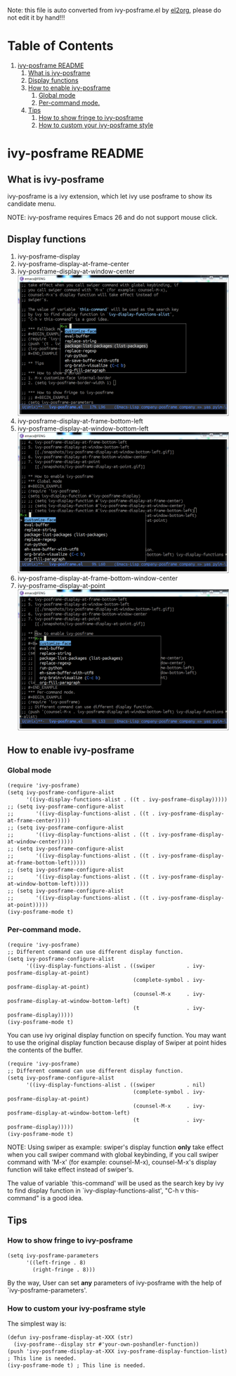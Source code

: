 Note: this file is auto converted from ivy-posframe.el by [el2org](https://github.com/tumashu/el2org), please do not edit it by hand!!!


# Table of Contents

1.  [ivy-posframe README](#orgd3c904b)
    1.  [What is ivy-posframe](#org0585c98)
    2.  [Display functions](#org33d88e8)
    3.  [How to enable ivy-posframe](#org1951a71)
        1.  [Global mode](#orga4b2102)
        2.  [Per-command mode.](#org5502e77)
    4.  [Tips](#orgaaa4442)
        1.  [How to show fringe to ivy-posframe](#org84cabb8)
        2.  [How to custom your ivy-posframe style](#orgc5ae827)


<a id="orgd3c904b"></a>

# ivy-posframe README


<a id="org0585c98"></a>

## What is ivy-posframe

ivy-posframe is a ivy extension, which let ivy use posframe to show
its candidate menu.

NOTE: ivy-posframe requires Emacs 26 and do not support mouse
click.


<a id="org33d88e8"></a>

## Display functions

1.  ivy-posframe-display
2.  ivy-posframe-display-at-frame-center
3.  ivy-posframe-display-at-window-center
    ![img](./snapshots/ivy-posframe-display-at-window-center.png)
4.  ivy-posframe-display-at-frame-bottom-left
5.  ivy-posframe-display-at-window-bottom-left
    ![img](./snapshots/ivy-posframe-display-at-window-bottom-left.png)
6.  ivy-posframe-display-at-frame-bottom-window-center
7.  ivy-posframe-display-at-point
    ![img](./snapshots/ivy-posframe-display-at-point.png)


<a id="org1951a71"></a>

## How to enable ivy-posframe


<a id="orga4b2102"></a>

### Global mode

    (require 'ivy-posframe)
    (setq ivy-posframe-configure-alist
          '((ivy-display-functions-alist . ((t . ivy-posframe-display)))))
    ;; (setq ivy-posframe-configure-alist
    ;;       '((ivy-display-functions-alist . ((t . ivy-posframe-display-at-frame-center)))))
    ;; (setq ivy-posframe-configure-alist
    ;;       '((ivy-display-functions-alist . ((t . ivy-posframe-display-at-window-center)))))
    ;; (setq ivy-posframe-configure-alist
    ;;       '((ivy-display-functions-alist . ((t . ivy-posframe-display-at-frame-bottom-left)))))
    ;; (setq ivy-posframe-configure-alist
    ;;       '((ivy-display-functions-alist . ((t . ivy-posframe-display-at-window-bottom-left)))))
    ;; (setq ivy-posframe-configure-alist
    ;;       '((ivy-display-functions-alist . ((t . ivy-posframe-display-at-point)))))
    (ivy-posframe-mode t)


<a id="org5502e77"></a>

### Per-command mode.

    (require 'ivy-posframe)
    ;; Different command can use different display function.
    (setq ivy-posframe-configure-alist
          '((ivy-display-functions-alist . ((swiper          . ivy-posframe-display-at-point)
                                            (complete-symbol . ivy-posframe-display-at-point)
                                            (counsel-M-x     . ivy-posframe-display-at-window-bottom-left)
                                            (t               . ivy-posframe-display)))))
    (ivy-posframe-mode t)

You can use ivy original display function on specify function.
You may want to use the original display function because display
of Swiper at point hides the contents of the buffer.

    (require 'ivy-posframe)
    ;; Different command can use different display function.
    (setq ivy-posframe-configure-alist
          '((ivy-display-functions-alist . ((swiper          . nil)
                                            (complete-symbol . ivy-posframe-display-at-point)
                                            (counsel-M-x     . ivy-posframe-display-at-window-bottom-left)
                                            (t               . ivy-posframe-display)))))
    (ivy-posframe-mode t)

NOTE: Using swiper as example: swiper's display function **only**
take effect when you call swiper command with global keybinding, if
you call swiper command with 'M-x' (for example: counsel-M-x),
counsel-M-x's display function will take effect instead of
swiper's.

The value of variable \`this-command' will be used as the search key
by ivy to find display function in \`ivy-display-functions-alist',
"C-h v this-command" is a good idea.


<a id="orgaaa4442"></a>

## Tips


<a id="org84cabb8"></a>

### How to show fringe to ivy-posframe

    (setq ivy-posframe-parameters
          '((left-fringe . 8)
            (right-fringe . 8)))

By the way, User can set **any** parameters of ivy-posframe with
the help of \`ivy-posframe-parameters'.


<a id="orgc5ae827"></a>

### How to custom your ivy-posframe style

The simplest way is:

    (defun ivy-posframe-display-at-XXX (str)
      (ivy-posframe--display str #'your-own-poshandler-function))
    (push 'ivy-posframe-display-at-XXX ivy-posframe-display-function-list) ; This line is needed.
    (ivy-posframe-mode t) ; This line is needed.

